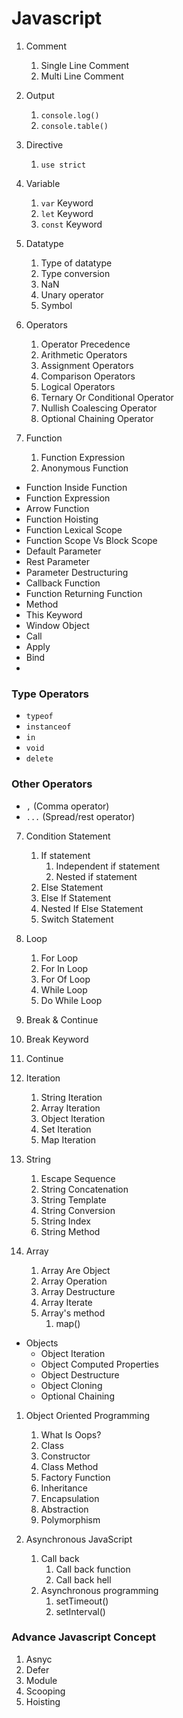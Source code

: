 # Javascript

1. Comment

   1. Single Line Comment
   2. Multi Line Comment

2. Output

   1. `console.log()`
   2. `console.table()`

3. Directive

   1. `use strict`

4. Variable

   1. `var` Keyword
   2. `let` Keyword
   3. `const` Keyword

5. Datatype

   1. Type of datatype
   2. Type conversion
   3. NaN
   4. Unary operator
   5. Symbol

6. Operators

   1. Operator Precedence
   2. Arithmetic Operators
   3. Assignment Operators
   4. Comparison Operators
   5. Logical Operators
   6. Ternary Or Conditional Operator
   7. Nullish Coalescing Operator
   8. Optional Chaining Operator

7. Function
   1. Function Expression
   2. Anonymous Function

- Function Inside Function
- Function Expression
- Arrow Function
- Function Hoisting
- Function Lexical Scope
- Function Scope Vs Block Scope
- Default Parameter
- Rest Parameter
- Parameter Destructuring
- Callback Function
- Function Returning Function
- Method
- This Keyword
- Window Object
- Call
- Apply
- Bind
-
### Type Operators

- `typeof`
- `instanceof`
- `in`
- `void`
- `delete`

### Other Operators

- `,` (Comma operator)
- `...` (Spread/rest operator)

7. Condition Statement

   1. If statement
      1. Independent if statement
      2. Nested if statement
   2. Else Statement
   3. Else If Statement
   4. Nested If Else Statement
   5. Switch Statement

8. Loop

   1. For Loop
   2. For In Loop
   3. For Of Loop
   4. While Loop
   5. Do While Loop

9. Break & Continue

10. Break Keyword
11. Continue

12. Iteration

    1. String Iteration
    2. Array Iteration
    3. Object Iteration
    4. Set Iteration
    5. Map Iteration

13. String

    1. Escape Sequence
    2. String Concatenation
    3. String Template
    4. String Conversion
    5. String Index
    6. String Method

14. Array
    1. Array Are Object
    2. Array Operation
    3. Array Destructure
    4. Array Iterate
    5. Array's method
       1. map()

- Objects
  - Object Iteration
  - Object Computed Properties
  - Object Destructure
  - Object Cloning
  - Optional Chaining

1.  Object Oriented Programming

    1.  What Is Oops?
    2.  Class
    3.  Constructor
    4.  Class Method
    5.  Factory Function
    6.  Inheritance
    7.  Encapsulation
    8.  Abstraction
    9.  Polymorphism

2.  Asynchronous JavaScript
    1.  Call back
        1.  Call back function
        2.  Call back hell
    2.  Asynchronous programming
        1.  setTimeout()
        2.  setInterval()

### Advance Javascript Concept

1. Asnyc
2. Defer
3. Module
4. Scooping
5. Hoisting
